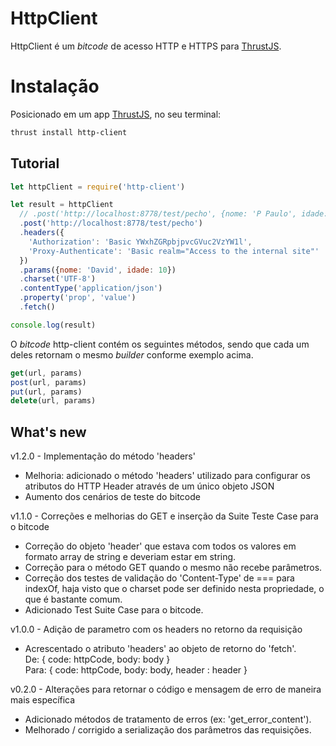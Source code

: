HttpClient
===============

HttpClient é um *bitcode* de acesso HTTP e HTTPS para [ThrustJS](https://github.com/thrustjs/thrust).

# Instalação

Posicionado em um app [ThrustJS](https://github.com/thrustjs/thrust), no seu terminal:

```bash
thrust install http-client
```

## Tutorial

```javascript
let httpClient = require('http-client')

let result = httpClient
  // .post('http://localhost:8778/test/pecho', {nome: 'P Paulo', idade: 13})
  .post('http://localhost:8778/test/pecho')
  .headers({
    'Authorization': 'Basic YWxhZGRpbjpvcGVuc2VzYW1l',
    'Proxy-Authenticate': 'Basic realm="Access to the internal site"'
  })
  .params({nome: 'David', idade: 10})
  .charset('UTF-8')
  .contentType('application/json')
  .property('prop', 'value')
  .fetch()

console.log(result)
```

O *bitcode* http-client contém os seguintes métodos, sendo que cada um deles retornam o mesmo *builder* conforme exemplo acima.

```javascript
get(url, params)
post(url, params)
put(url, params)
delete(url, params)
```

## What's new

v1.2.0 - Implementação do método 'headers'
* Melhoria: adicionado o método 'headers' utilizado para configurar os atributos do HTTP Header através de um único objeto JSON
* Aumento dos cenários de teste do bitcode

v1.1.0 - Correções e melhorias do GET e inserção da Suite Teste Case para o bitcode
* Correção do objeto 'header' que estava com todos os valores em formato array de string e deveriam estar em string.
* Correção para o método GET quando o mesmo não recebe parâmetros.
* Correção dos testes de validação do 'Content-Type' de === para indexOf, haja visto que o charset pode ser definido nesta propriedade, o que é bastante comum.
* Adicionado Test Suite Case para o bitcode.

v1.0.0 - Adição de parametro com os headers no retorno da requisição
* Acrescentado o atributo 'headers' ao objeto de retorno do 'fetch'.<br>
De: { code: httpCode, body: body }<br>
Para: { code: httpCode, body: body, header : header }

v0.2.0 - Alterações para retornar o código e mensagem de erro de maneira mais específica
* Adicionado métodos de tratamento de erros (ex: 'get_error_content').
* Melhorado / corrigido a serialização dos parâmetros das requisições.
